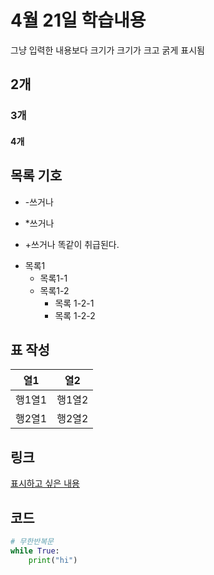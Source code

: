 # 4월 21일 학습내용
그냥 입력한 내용보다 크기가 크기가 크고 굵게 표시됨
## 2개
### 3개
#### 4개
## 목록 기호
- -쓰거나
* *쓰거나
+ +쓰거나
똑같이 취급된다.
- 목록1
    * 목록1-1
    + 목록1-2
        - 목록 1-2-1
        + 목록 1-2-2
## 표 작성
 열1 | 열2
----|----
행1열1|행1열2
행2열1|행2열2
## 링크
[표시하고 싶은 내용](링크)

## 코드
```python
# 무한반복문
while True:
    print("hi")
```